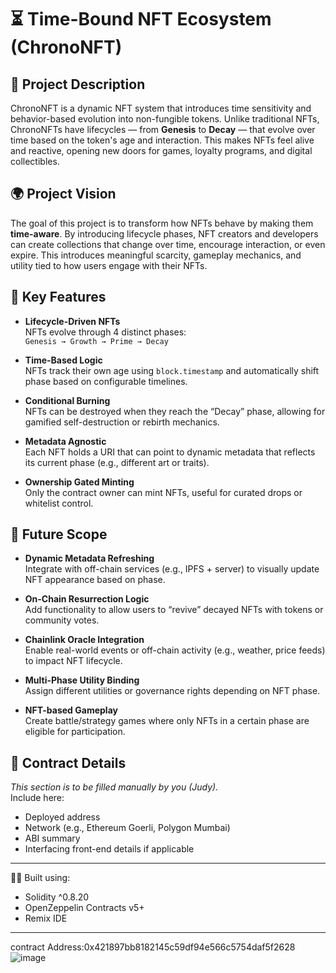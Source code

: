 # ⏳ Time-Bound NFT Ecosystem (ChronoNFT)

## 📝 Project Description

ChronoNFT is a dynamic NFT system that introduces time sensitivity and behavior-based evolution into non-fungible tokens. Unlike traditional NFTs, ChronoNFTs have lifecycles — from **Genesis** to **Decay** — that evolve over time based on the token's age and interaction. This makes NFTs feel alive and reactive, opening new doors for games, loyalty programs, and digital collectibles.

## 🌍 Project Vision

The goal of this project is to transform how NFTs behave by making them **time-aware**. By introducing lifecycle phases, NFT creators and developers can create collections that change over time, encourage interaction, or even expire. This introduces meaningful scarcity, gameplay mechanics, and utility tied to how users engage with their NFTs.

## 🔑 Key Features

- **Lifecycle-Driven NFTs**  
  NFTs evolve through 4 distinct phases:  
  `Genesis → Growth → Prime → Decay`

- **Time-Based Logic**  
  NFTs track their own age using `block.timestamp` and automatically shift phase based on configurable timelines.

- **Conditional Burning**  
  NFTs can be destroyed when they reach the “Decay” phase, allowing for gamified self-destruction or rebirth mechanics.

- **Metadata Agnostic**  
  Each NFT holds a URI that can point to dynamic metadata that reflects its current phase (e.g., different art or traits).

- **Ownership Gated Minting**  
  Only the contract owner can mint NFTs, useful for curated drops or whitelist control.

## 🔮 Future Scope

- **Dynamic Metadata Refreshing**  
  Integrate with off-chain services (e.g., IPFS + server) to visually update NFT appearance based on phase.

- **On-Chain Resurrection Logic**  
  Add functionality to allow users to “revive” decayed NFTs with tokens or community votes.

- **Chainlink Oracle Integration**  
  Enable real-world events or off-chain activity (e.g., weather, price feeds) to impact NFT lifecycle.

- **Multi-Phase Utility Binding**  
  Assign different utilities or governance rights depending on NFT phase.

- **NFT-based Gameplay**  
  Create battle/strategy games where only NFTs in a certain phase are eligible for participation.

## 📜 Contract Details

_This section is to be filled manually by you (Judy)._  
Include here:

- Deployed address  
- Network (e.g., Ethereum Goerli, Polygon Mumbai)  
- ABI summary  
- Interfacing front-end details if applicable

---

👩‍💻 Built using:
- Solidity ^0.8.20
- OpenZeppelin Contracts v5+
- Remix IDE

---
contract Address:0x421897bb8182145c59df94e566c5754daf5f2628
![image](https://github.com/user-attachments/assets/17e6d85e-1c8a-438a-800d-8b59fe93d560)
